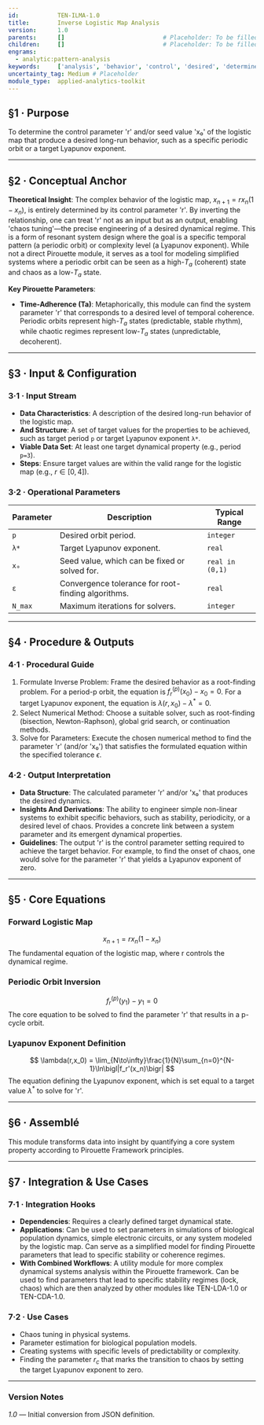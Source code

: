 ```yaml
---
id:           TEN-ILMA-1.0
title:        Inverse Logistic Map Analysis
version:      1.0
parents:      []                            # Placeholder: To be filled manually
children:     []                            # Placeholder: To be filled manually
engrams:
  - analytic:pattern-analysis
keywords:     ['analysis', 'behavior', 'control', 'desired', 'determine', 'exponent']
uncertainty_tag: Medium # Placeholder
module_type:  applied-analytics-toolkit
---
```


## §1 · Purpose
To determine the control parameter 'r' and/or seed value 'x₀' of the logistic map that produce a desired long-run behavior, such as a specific periodic orbit or a target Lyapunov exponent.

---

## §2 · Conceptual Anchor
**Theoretical Insight**: The complex behavior of the logistic map, $x_{n+1} = r x_n (1 - x_n)$, is entirely determined by its control parameter 'r'. By inverting the relationship, one can treat 'r' not as an input but as an output, enabling 'chaos tuning'—the precise engineering of a desired dynamical regime. This is a form of resonant system design where the goal is a specific temporal pattern (a periodic orbit) or complexity level (a Lyapunov exponent). While not a direct Pirouette module, it serves as a tool for modeling simplified systems where a periodic orbit can be seen as a high-$T_a$ (coherent) state and chaos as a low-$T_a$ state.

**Key Pirouette Parameters**:
* **Time-Adherence (Ta)**: Metaphorically, this module can find the system parameter 'r' that corresponds to a desired level of temporal coherence. Periodic orbits represent high-$T_a$ states (predictable, stable rhythm), while chaotic regimes represent low-$T_a$ states (unpredictable, decoherent).

---

## §3 · Input & Configuration
### 3·1 · Input Stream
* **Data Characteristics**: A description of the desired long-run behavior of the logistic map.
* **And Structure**: A set of target values for the properties to be achieved, such as target period `p` or target Lyapunov exponent `λ*`.
* **Viable Data Set**: At least one target dynamical property (e.g., period `p=3`).
* **Steps**: Ensure target values are within the valid range for the logistic map (e.g., $r \in [0,4]$).

### 3·2 · Operational Parameters
| Parameter | Description | Typical Range |
|-----------|-------------|---------------|
| `p` | Desired orbit period. | `integer` |
| `λ*` | Target Lyapunov exponent. | `real` |
| `x₀` | Seed value, which can be fixed or solved for. | `real in (0,1)` |
| `ε` | Convergence tolerance for root-finding algorithms. | `real` |
| `N_max` | Maximum iterations for solvers. | `integer` |

---

## §4 · Procedure & Outputs
### 4·1 · Procedural Guide
1. Formulate Inverse Problem: Frame the desired behavior as a root-finding problem. For a period-p orbit, the equation is $f_r^{(p)}(x_0) - x_0 = 0$. For a target Lyapunov exponent, the equation is $\lambda(r, x_0) - \lambda^* = 0$.
2. Select Numerical Method: Choose a suitable solver, such as root-finding (bisection, Newton-Raphson), global grid search, or continuation methods.
3. Solve for Parameters: Execute the chosen numerical method to find the parameter 'r' (and/or 'x₀') that satisfies the formulated equation within the specified tolerance $\epsilon$.

### 4·2 · Output Interpretation
* **Data Structure**: The calculated parameter 'r' and/or 'x₀' that produces the desired dynamics.
* **Insights And Derivations**: The ability to engineer simple non-linear systems to exhibit specific behaviors, such as stability, periodicity, or a desired level of chaos. Provides a concrete link between a system parameter and its emergent dynamical properties.
* **Guidelines**: The output 'r' is the control parameter setting required to achieve the target behavior. For example, to find the onset of chaos, one would solve for the parameter 'r' that yields a Lyapunov exponent of zero.

---

## §5 · Core Equations
### Forward Logistic Map
$$ x_{n+1} = r x_n (1 - x_n) $$
The fundamental equation of the logistic map, where r controls the dynamical regime.

### Periodic Orbit Inversion
$$ f_r^{(p)}(y_1) - y_1 = 0 $$
The core equation to be solved to find the parameter 'r' that results in a p-cycle orbit.

### Lyapunov Exponent Definition
$$ \lambda(r,x_0) = \lim_{N\to\infty}\frac{1}{N}\sum_{n=0}^{N-1}\ln\bigl|f_r'(x_n)\bigr| $$
The equation defining the Lyapunov exponent, which is set equal to a target value $\lambda^*$ to solve for 'r'.

---

## §6 · Assemblé
This module transforms data into insight by quantifying a core system property according to Pirouette Framework principles.

---

## §7 · Integration & Use Cases
### 7·1 · Integration Hooks
* **Dependencies**: Requires a clearly defined target dynamical state.
* **Applications**: Can be used to set parameters in simulations of biological population dynamics, simple electronic circuits, or any system modeled by the logistic map. Can serve as a simplified model for finding Pirouette parameters that lead to specific stability or coherence regimes.
* **With Combined Workflows**: A utility module for more complex dynamical systems analysis within the Pirouette framework. Can be used to find parameters that lead to specific stability regimes (lock, chaos) which are then analyzed by other modules like TEN-LDA-1.0 or TEN-CDA-1.0.

### 7·2 · Use Cases
* Chaos tuning in physical systems.
* Parameter estimation for biological population models.
* Creating systems with specific levels of predictability or complexity.
* Finding the parameter $r_c$ that marks the transition to chaos by setting the target Lyapunov exponent to zero.

---

### Version Notes
*1.0* — Initial conversion from JSON definition.
